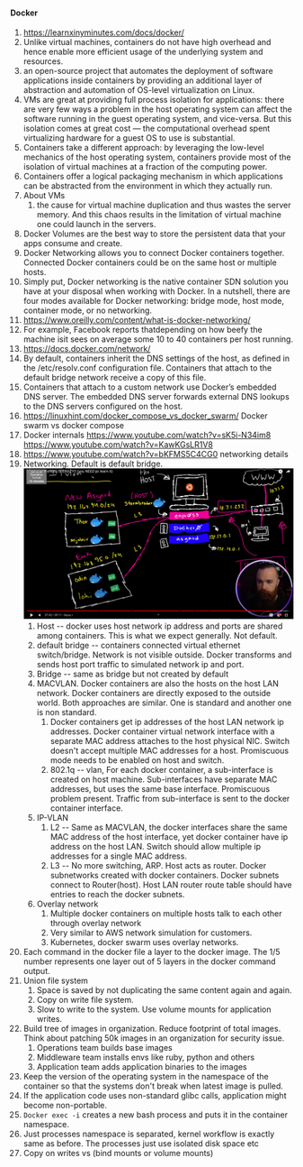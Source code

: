 #### Docker
1. https://learnxinyminutes.com/docs/docker/
2. Unlike virtual machines, containers do not have high overhead and hence enable more efficient usage of the underlying system and resources.
3. an open-source project that automates the deployment of software applications inside containers by providing an additional layer of abstraction and automation of OS-level virtualization on Linux.
4. VMs are great at providing full process isolation for applications: there are very few ways a problem in the host operating system can affect the software running in the guest operating system, and vice-versa. But this isolation comes at great cost — the computational overhead spent virtualizing hardware for a guest OS to use is substantial.
5. Containers take a different approach: by leveraging the low-level mechanics of the host operating system, containers provide most of the isolation of virtual machines at a fraction of the computing power.
6. Containers offer a logical packaging mechanism in which applications can be abstracted from the environment in which they actually run. 
7. About VMs
   1. the cause for virtual machine duplication and thus wastes the server memory. And this chaos results in the limitation of virtual machine one could launch in the servers.
8. Docker Volumes are the best way to store the persistent data that your apps consume and create. 
9. Docker Networking allows you to connect Docker containers together. Connected Docker containers could be on the same host or multiple hosts.
10. Simply put, Docker networking is the native container SDN solution you have at your disposal when working with Docker. In a nutshell, there are four modes available for Docker networking: bridge mode, host mode, container mode, or no networking.
11. https://www.oreilly.com/content/what-is-docker-networking/
12. For example, Facebook reports thatdepending on how beefy the machine isit sees on average some 10 to 40 containers per host running. 
13. https://docs.docker.com/network/
14. By default, containers inherit the DNS settings of the host, as defined in the /etc/resolv.conf configuration file. Containers that attach to the default bridge network receive a copy of this file. 
15. Containers that attach to a custom network use Docker’s embedded DNS server. The embedded DNS server forwards external DNS lookups to the DNS servers configured on the host.
16. https://linuxhint.com/docker_compose_vs_docker_swarm/ Docker swarm vs docker compose
17. Docker internals https://www.youtube.com/watch?v=sK5i-N34im8 https://www.youtube.com/watch?v=KawKGsLR1V8
18. https://www.youtube.com/watch?v=bKFMS5C4CG0 networking details
19. Networking. Default is default bridge.
    ![img](_img/docker.png)
    1. Host -- docker uses host network ip address and ports are shared among containers. This is what we expect generally. Not default.
    2. default bridge -- containers connected virtual ethernet switch/bridge. Network is not visible outside. Docker transforms and sends host port traffic to simulated network ip and port.
    3. Bridge -- same as bridge but not created by default
    4. MACVLAN. Docker containers are also the hosts on the host LAN network. Docker containers are directly exposed to the outside world. Both approaches are similar. One is standard and another one is non standard.
       1. Docker containers get ip addresses of the host LAN network ip addresses. Docker container virtual network interface with a separate MAC address attaches to the host physical NIC. Switch doesn't accept multiple MAC addresses for a host. Promiscuous mode needs to be enabled on host and switch.
       2. 802.1q -- vlan, For each docker container, a sub-interface is created on host machine. Sub-interfaces have separate MAC addresses, but uses the same base interface. Promiscuous problem present. Traffic from sub-interface is sent to the docker container interface.
    5. IP-VLAN
       1. L2 -- Same as MACVLAN, the docker interfaces share the same MAC address of the host interface, yet docker container have ip address on the host LAN. Switch should allow multiple ip addresses for a single MAC address.
       2. L3 -- No more switching, ARP. Host acts as router. Docker subnetworks created with docker containers. Docker subnets connect to Router(host). Host LAN router route table should have entries to reach the docker subnets.
    6. Overlay network
       1. Multiple docker containers on multiple hosts talk to each other through overlay network
       2. Very similar to AWS network simulation for customers.
       3. Kubernetes, docker swarm uses overlay networks.
20. Each command in the docker file a layer to the docker image. The 1/5 number represents one layer out of 5 layers in the docker command output.
21. Union file system
    1. Space is saved by not duplicating the same content again and again.
    2. Copy on write file system.
    3. Slow to write to the system. Use volume mounts for application writes.
22. Build tree of images in organization. Reduce footprint of total images. Think about patching 50k images in an organization for security issue.
    1. Operations team builds base images
    2. Middleware team installs envs like ruby, python and others
    3. Application team adds application binaries to the images
23. Keep the version of the operating system in the namespace of the container so that the systems don't break when latest image is pulled.
24. If the application code uses non-standard glibc calls, application might become non-portable.
25. ```Docker exec -i``` creates a new bash process and puts it in the container namespace.
26. Just processes namespace is separated, kernel workflow is exactly same as before. The processes just use isolated disk space etc
27. Copy on writes vs (bind mounts or volume mounts)
